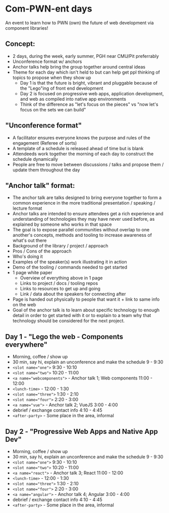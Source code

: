 # Com-PWN-ent days
An event to learn how to PWN (own) the future of web development via component libraries!

## Concept:
- 2 days, during the week, early summer, PGH near CMU/Pit preferrably
- Unconference format w/ anchors
- Anchor talks help bring the group together around central ideas
- Theme for each day which isn't held to but can help get ppl thinking of topics to propose when they show up
  - Day 1 is that the future is bright, vibrant and pluggable because of the "Lego"ing of front end development
  - Day 2 is focused on progressive web apps, application development, and web as compiled into native app environments
  - Think of the difference as "let's focus on the pieces" vs "now let's focus on the sets we can build"

## "Unconference format"
- A facilitator ensures everyone knows the purpose and rules of the engagement (Referee of sorts)
- A template of a schedule is released ahead of time but is blank
- Attendeeds work together the morning of each day to construct the schedule dynamically
- People are free to move between discussions / talks and propose them / update them throughout the day

## "Anchor talk" format:
- The anchor talk are talks designed to bring everyone together to form a common experience in the more traditional presentation / speaking / lecture format
- Anchor talks are intended to ensure attendees get a rich experience and understanding of technologies they may have never used before, as explained by someone who works in that space
- The goal is to expose parallel communities without overlap to one another's concepts, methods and tooling to increase awareness of what's out there
- Background of the library / project / approach
- Pros / Cons of the approach
- Who's doing it
- Examples of the speaker(s) work illustrating it in action
- Demo of the tooling / commands needed to get started
- 1 page white paper
  - Overview of everything above in 1 page
  - Links to project / docs / tooling repos
  - Links to resources to get up and going
  - Link / data about the speakers for connecting after
- Page is handed out physically to people that want it + link to same info on the web
- Goal of the anchor talk is to learn about specific technology to enough detail in order to get started with it or to explain to a team why that technology should be considered for the next project.

## Day 1 - "Lego the web - Components everywhere"
- Morning, coffee / show up
- 30 min, say hi, explain an unconference and make the schedule 9 - 9:30
- `<slot name="one">` 9:30 - 10:10
- `<slot name="two">` 10:20 - 11:00
- `<a name="webcomponents">` - Anchor talk 1; Web components 11:00 - 12:00
- `<lunch-time>` - 12:00 - 1:30
- `<slot name="three">` 1:30 - 2:10
- `<slot name="four">` 2:20 - 3:00
- `<a name="vue">` - Anchor talk 2; VueJS 3:00 - 4:00
- debrief / exchange contact info 4:10 - 4:45
- `<after-party>` - Some place in the area, informal

## Day 2 - "Progressive Web Apps and Native App Dev"
- Morning, coffee / show up
- 30 min, say hi, explain an unconference and make the schedule 9 - 9:30
- `<slot name="one">` 9:30 - 10:10
- `<slot name="two">` 10:20 - 11:00
- `<a name="react">` - Anchor talk 3; React 11:00 - 12:00
- `<lunch-time>` - 12:00 - 1:30
- `<slot name="three">` 1:30 - 2:10
- `<slot name="four">` 2:20 - 3:00
- `<a name="angular">` - Anchor talk 4; Angular 3:00 - 4:00
- debrief / exchange contact info 4:10 - 4:45
- `<after-party>` - Some place in the area, informal
